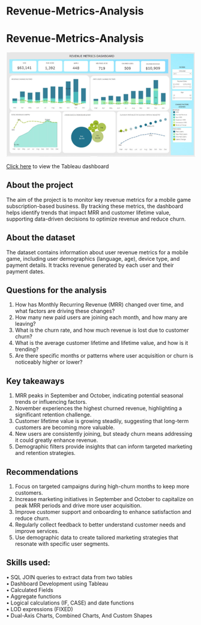 # Revenue-Metrics-Analysis

# Revenue-Metrics-Analysis

![Dashboard Overview](https://github.com/ClaireC-15/Revenue-Metrics-Analysis/blob/95282f0260ae78fb1472228f0f948bd36581eb75/img/Dashboard.JPG)

[Click here](https://public.tableau.com/app/profile/karen.claire.cafe/viz/Project2RevenueMetrics_17172590693140/Dashboard) to view the Tableau dashboard

## About the project
The aim of the project is to monitor key revenue metrics for a mobile game subscription-based business. By tracking these metrics, the dashboard helps identify trends that impact MRR and customer lifetime value, supporting data-driven decisions to optimize revenue and reduce churn.

## About the dataset
The dataset contains information about user revenue metrics for a mobile game, including user demographics (language, age), device type, and payment details. It tracks revenue generated by each user and their payment dates.

## Questions for the analysis
1. How has Monthly Recurring Revenue (MRR) changed over time, and what factors are driving these changes?
2. How many new paid users are joining each month, and how many are leaving?
3. What is the churn rate, and how much revenue is lost due to customer churn?
4. What is the average customer lifetime and lifetime value, and how is it trending?
5. Are there specific months or patterns where user acquisition or churn is noticeably higher or lower?

## Key takeaways
1. MRR peaks in September and October, indicating potential seasonal trends or influencing factors.
2. November experiences the highest churned revenue, highlighting a significant retention challenge.
3. Customer lifetime value is growing steadily, suggesting that long-term customers are becoming more valuable.
4. New users are consistently joining, but steady churn means addressing it could greatly enhance revenue.
5. Demographic filters provide insights that can inform targeted marketing and retention strategies.

## Recommendations
1. Focus on targeted campaigns during high-churn months to keep more customers.
2. Increase marketing initiatives in September and October to capitalize on peak MRR periods and drive more user acquisition.
3. Improve customer support and onboarding to enhance satisfaction and reduce churn.
4.  Regularly collect feedback to better understand customer needs and improve services.
5.  Use demographic data to create tailored marketing strategies that resonate with specific user segments.

## Skills used: 
•	SQL JOIN queries to extract data from two tables </br>
•	Dashboard Development using Tableau </br>
•	Calculated Fields </br>
•	Aggregate functions </br>
•	Logical calculations (IF, CASE) and date functions </br>
•	LOD expressions (FIXED) </br>
•	Dual-Axis Charts, Combined Charts, And Custom Shapes </br>
